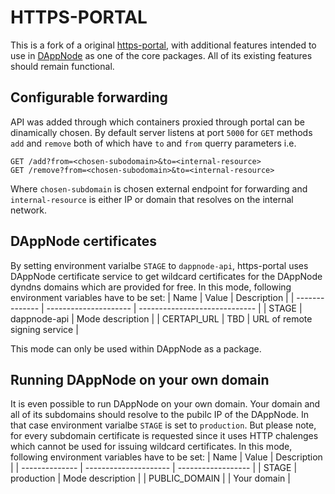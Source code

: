 # HTTPS-PORTAL

This is a fork of a original [https-portal](https://github.com/SteveLTN/https-portal), with additional features intended to use in [DAppNode](https://github.com/dappnode/DAppNode) as one of the core packages. All of its existing features should remain functional.
## Configurable forwarding
API was added through which containers proxied through portal can be dinamically chosen. By default server listens at port `5000` for `GET` methods `add` and `remove` both of which have `to` and `from` querry parameters i.e.
```
GET /add?from=<chosen-subodomain>&to=<internal-resource>
GET /remove?from=<chosen-subodomain>&to=<internal-resource>
```
Where `chosen-subdomain` is chosen external endpoint for forwarding and `internal-resource` is either IP or domain that resolves on the internal network.
## DAppNode certificates
By setting environment varialbe `STAGE` to `dappnode-api`, https-portal uses DAppNode certificate service to get wildcard certificates for the DAppNode dyndns domains which are provided for free. In this mode, following environment variables have to be set:
| Name           | Value                 | Description                   |
| -------------- | --------------------- | ----------------------------- |
| STAGE          | dappnode-api          | Mode description              |
| CERTAPI_URL    | TBD                   | URL of remote signing service |

This mode can only be used within DAppNode as a package.
## Running DAppNode on your own domain
It is even possible to run DAppNode on your own domain. Your domain and all of its subdomains should resolve to the pubilc IP of the DAppNode. In that case environment varialbe `STAGE` is set to `production`. But please note, for every subdomain certificate is requested since it uses HTTP chalenges which cannot be used for issuing wildcard certificates. 
In this mode, following environment variables have to be set:
| Name           | Value                 | Description        |
| -------------- | --------------------- | ------------------ |
| STAGE          | production            | Mode description   |
| PUBLIC_DOMAIN  |                       | Your domain        |
